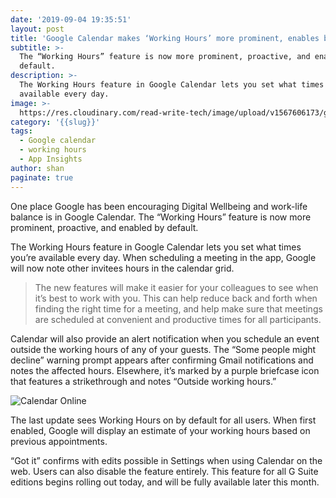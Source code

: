 ```yaml
---
date: '2019-09-04 19:35:51'
layout: post
title: 'Google Calendar makes ‘Working Hours’ more prominent, enables by default'
subtitle: >-
  The “Working Hours” feature is now more prominent, proactive, and enabled by
  default.
description: >-
  The Working Hours feature in Google Calendar lets you set what times you’re
  available every day. 
image: >-
  https://res.cloudinary.com/read-write-tech/image/upload/v1567606173/google-calendar-web-material-cover_qk82ei.png
category: '{{slug}}'
tags:
  - Google calendar
  - working hours
  - App Insights
author: shan
paginate: true
---
```

One place Google has been encouraging Digital Wellbeing and work-life balance is in Google Calendar. The “Working Hours” feature is now more prominent, proactive, and enabled by default.

The Working Hours feature in Google Calendar lets you set what times you’re available every day. When scheduling a meeting in the app, Google will now note other invitees hours in the calendar grid.

> The new features will make it easier for your colleagues to see when it’s best to work with you. This can help reduce back and forth when finding the right time for a meeting, and help make sure that meetings are scheduled at convenient and productive times for all participants.

Calendar will also provide an alert notification when you schedule an event outside the working hours of any of your guests. The “Some people might decline” warning prompt appears after confirming Gmail notifications and notes the affected hours. Elsewhere, it’s marked by a purple briefcase icon that features a strikethrough and notes “Outside working hours.”

![Calendar Online](https://res.cloudinary.com/read-write-tech/image/upload/v1567606427/google-calendar-working-hours_thentu.jpg "Google Calendar")

The last update sees Working Hours on by default for all users. When first enabled, Google will display an estimate of your working hours based on previous appointments.

“Got it” confirms with edits possible in Settings when using Calendar on the web. Users can also disable the feature entirely. This feature for all G Suite editions begins rolling out today, and will be fully available later this month.
